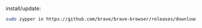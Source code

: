 install/update:

~~~ sh
sudo zypper in https://github.com/brave/brave-browser/releases/download/v1.39.81/brave-browser-beta-1.39.81-1.x86_64.rpm
~~~
